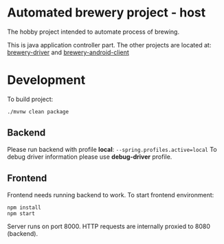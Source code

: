 # Automated brewery project - host

The hobby project intended to automate process of brewing.

This is java application controller part. The other projects are located at: [brewery-driver](https://github.com/Michal-Wadowski/brewery-driver) and [brewery-android-client](https://github.com/Michal-Wadowski/brewery-android-client)

# Development

To build project:

```shell
./mvnw clean package
```

## Backend

Please run backend with profile **local**: `--spring.profiles.active=local`
To debug driver information please use **debug-driver** profile.

## Frontend

Frontend needs running backend to work. To start frontend environment:

```shell
npm install
npm start
```

Server runs on port 8000. HTTP requests are internally proxied to 8080 (backend). 

